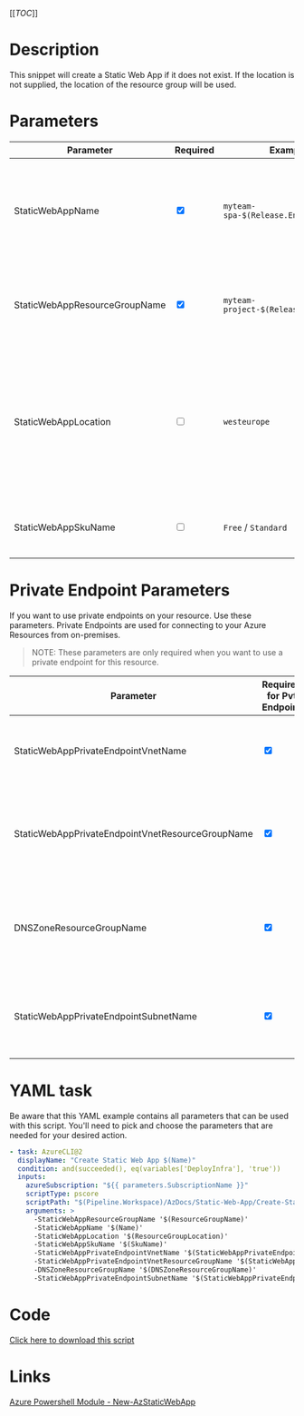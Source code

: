 [[_TOC_]]

# Description

This snippet will create a Static Web App if it does not exist. If the location is not supplied, the location of the resource group will be used.

# Parameters

| Parameter                     | Required                        | Example Value                               | Description                                                                                                                |
| ----------------------------- | ------------------------------- | ------------------------------------------- | -------------------------------------------------------------------------------------------------------------------------- |
| StaticWebAppName              | <input type="checkbox" checked> | `myteam-spa-$(Release.EnvironmentName)`     | Name of the Static Web App. Please note that it is not the url of the created statis web app site                          |
| StaticWebAppResourceGroupName | <input type="checkbox" checked> | `myteam-project-$(Release.EnvironmentName)` | The name for the resource group to deploy the static webpp.                                                                |
| StaticWebAppLocation          | <input type="checkbox">         | `westeurope`                                | The location in Azure the resource should be created, if not supplied it will default on the resource group location.      |
| StaticWebAppSkuName           | <input type="checkbox">         | `Free` / `Standard`                         | Sku type of the static web app. See [the features](https://docs.microsoft.com/en-us/azure/static-web-apps/plans#features). |

# Private Endpoint Parameters

If you want to use private endpoints on your resource. Use these parameters. Private Endpoints are used for connecting to your Azure Resources from on-premises.

> NOTE: These parameters are only required when you want to use a private endpoint for this resource.

| Parameter                                        | Required for Pvt Endpoint       | Example Value                           | Description                                                                                               |
| ------------------------------------------------ | ------------------------------- | --------------------------------------- | --------------------------------------------------------------------------------------------------------- |
| StaticWebAppPrivateEndpointVnetName              | <input type="checkbox" checked> | `my-vnet-$(Release.EnvironmentName)`    | The name of the VNET to place the Static Web App  Private Endpoint in.                                    |
| StaticWebAppPrivateEndpointVnetResourceGroupName | <input type="checkbox" checked> | `sharedservices-rg`                     | The ResourceGroup where your VNET, for your App Service Private Endpoint, resides in.                     |
| DNSZoneResourceGroupName                         | <input type="checkbox" checked> | `MyDNSZones-$(Release.EnvironmentName)` | Make sure to use the shared DNS Zone resource group (you can only register a zone once per subscription). |
| StaticWebAppPrivateEndpointSubnetName            | <input type="checkbox" checked> | `app-subnet-3`                          | The subnet to place the private endpoint for this StaticWebApp in                                         |

# YAML task

Be aware that this YAML example contains all parameters that can be used with this script. You'll need to pick and choose the parameters that are needed for your desired action.

```yaml
- task: AzureCLI@2
  displayName: "Create Static Web App $(Name)"
  condition: and(succeeded(), eq(variables['DeployInfra'], 'true'))
  inputs:
    azureSubscription: "${{ parameters.SubscriptionName }}"
    scriptType: pscore
    scriptPath: "$(Pipeline.Workspace)/AzDocs/Static-Web-App/Create-Static-Web-App.ps1"
    arguments: >
      -StaticWebAppResourceGroupName '$(ResourceGroupName)' 
      -StaticWebAppName '$(Name)' 
      -StaticWebAppLocation '$(ResourceGroupLocation)' 
      -StaticWebAppSkuName '$(SkuName)'
      -StaticWebAppPrivateEndpointVnetName '$(StaticWebAppPrivateEndpointVnetName)'
      -StaticWebAppPrivateEndpointVnetResourceGroupName '$(StaticWebAppPrivateEndpointVnetResourceGroupName)'
      -DNSZoneResourceGroupName '$(DNSZoneResourceGroupName)'
      -StaticWebAppPrivateEndpointSubnetName '$(StaticWebAppPrivateEndpointSubnetName)'
```

# Code

[Click here to download this script](../../../../src/Static-Web-App/Create-Static-Web-App.ps1)

# Links

[Azure Powershell Module - New-AzStaticWebApp](https://docs.microsoft.com/en-us/powershell/module/az.websites/new-azstaticwebapp)
